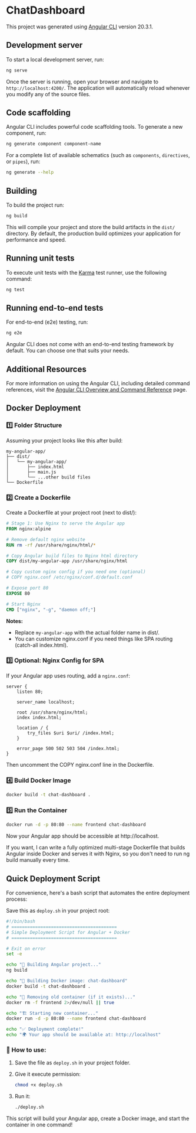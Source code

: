 # ChatDashboard

This project was generated using [Angular CLI](https://github.com/angular/angular-cli) version 20.3.1.

## Development server

To start a local development server, run:

```bash
ng serve
```

Once the server is running, open your browser and navigate to `http://localhost:4200/`. The application will automatically reload whenever you modify any of the source files.

## Code scaffolding

Angular CLI includes powerful code scaffolding tools. To generate a new component, run:

```bash
ng generate component component-name
```

For a complete list of available schematics (such as `components`, `directives`, or `pipes`), run:

```bash
ng generate --help
```

## Building

To build the project run:

```bash
ng build
```

This will compile your project and store the build artifacts in the `dist/` directory. By default, the production build optimizes your application for performance and speed.

## Running unit tests

To execute unit tests with the [Karma](https://karma-runner.github.io) test runner, use the following command:

```bash
ng test
```

## Running end-to-end tests

For end-to-end (e2e) testing, run:

```bash
ng e2e
```

Angular CLI does not come with an end-to-end testing framework by default. You can choose one that suits your needs.

## Additional Resources

For more information on using the Angular CLI, including detailed command references, visit the [Angular CLI Overview and Command Reference](https://angular.dev/tools/cli) page.

## Docker Deployment

### 1️⃣ Folder Structure

Assuming your project looks like this after build:

```
my-angular-app/
├── dist/
│   └── my-angular-app/
│       ├── index.html
│       ├── main.js
│       └── ...other build files
└── Dockerfile
```

### 2️⃣ Create a Dockerfile

Create a Dockerfile at your project root (next to dist/):

```dockerfile
# Stage 1: Use Nginx to serve the Angular app
FROM nginx:alpine

# Remove default nginx website
RUN rm -rf /usr/share/nginx/html/*

# Copy Angular build files to Nginx html directory
COPY dist/my-angular-app /usr/share/nginx/html

# Copy custom nginx config if you need one (optional)
# COPY nginx.conf /etc/nginx/conf.d/default.conf

# Expose port 80
EXPOSE 80

# Start Nginx
CMD ["nginx", "-g", "daemon off;"]
```

**Notes:**

- Replace `my-angular-app` with the actual folder name in dist/.
- You can customize nginx.conf if you need things like SPA routing (catch-all index.html).

### 3️⃣ Optional: Nginx Config for SPA

If your Angular app uses routing, add a `nginx.conf`:

```nginx
server {
    listen 80;

    server_name localhost;

    root /usr/share/nginx/html;
    index index.html;

    location / {
        try_files $uri $uri/ /index.html;
    }

    error_page 500 502 503 504 /index.html;
}
```

Then uncomment the COPY nginx.conf line in the Dockerfile.

### 4️⃣ Build Docker Image

```bash
docker build -t chat-dashboard .
```

### 5️⃣ Run the Container

```bash
docker run -d -p 80:80 --name frontend chat-dashboard
```

Now your Angular app should be accessible at http://localhost.

If you want, I can write a fully optimized multi-stage Dockerfile that builds Angular inside Docker and serves it with Nginx, so you don't need to run ng build manually every time.

## Quick Deployment Script

For convenience, here's a bash script that automates the entire deployment process:

Save this as `deploy.sh` in your project root:

```bash
#!/bin/bash
# ========================================
# Simple Deployment Script for Angular + Docker
# ========================================

# Exit on error
set -e

echo "🚀 Building Angular project..."
ng build

echo "🐳 Building Docker image: chat-dashboard"
docker build -t chat-dashboard .

echo "🧹 Removing old container (if it exists)..."
docker rm -f frontend 2>/dev/null || true

echo "🏗️ Starting new container..."
docker run -d -p 80:80 --name frontend chat-dashboard

echo "✅ Deployment complete!"
echo "🌍 Your app should be available at: http://localhost"
```

### 🔧 How to use:

1. Save the file as `deploy.sh` in your project folder.

2. Give it execute permission:

   ```bash
   chmod +x deploy.sh
   ```

3. Run it:
   ```bash
   ./deploy.sh
   ```

This script will build your Angular app, create a Docker image, and start the container in one command!

